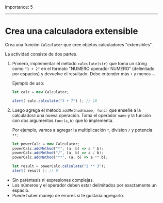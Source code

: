 importance: 5

---

# Crea una calculadora extensible

Crea una función `Calculator` que cree objetos calculadores "extensibles".

La actividad consiste de dos partes.

1. Primero, implementar el método `calculate(str)` que toma un string como `"1 + 2"` en el formato "NUMERO operador NUMERO" (delimitado por espacios) y devuelve el resultado. Debe entender más `+` y menos `-`.

    Ejemplo de uso:

    ```js
    let calc = new Calculator;

    alert( calc.calculate("3 + 7") ); // 10
    ```
2. Luego agrega el método `addMethod(name, func)` que enseñe a la calculadora una nueva operación. Toma el operador `name` y la función con dos argumentos `func(a,b)` que lo implementa.

    Por ejemplo, vamos a agregar la multiplicación `*`, division `/` y potencia `**`:

    ```js
    let powerCalc = new Calculator;
    powerCalc.addMethod("*", (a, b) => a * b);
    powerCalc.addMethod("/", (a, b) => a / b);
    powerCalc.addMethod("**", (a, b) => a ** b);

    let result = powerCalc.calculate("2 ** 3");
    alert( result ); // 8
    ```

- Sin paréntesis ni expresiones complejas.
- Los números y el operador deben estar delimitados por exactamente un espacio.
- Puede haber manejo de errores si te gustaría agregarlo.
